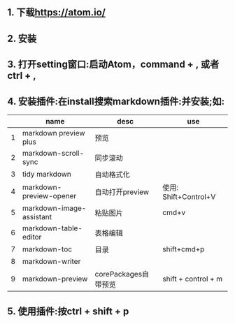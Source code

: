 ## 1. 下载<https://atom.io/>
## 2. 安装
## 3. 打开setting窗口:启动Atom，command + , 或者ctrl + ,
## 4. 安装插件:在install搜索markdown插件:并安装;如:

|  | name | desc | use |
| --- | --- | --- | --- |
| 1 | markdown preview plus | 预览 |  |
| 2 | markdown-scroll-sync | 同步滚动 |  |
| 3 | tidy markdown | 自动格式化 |  |
| 4 | markdown-preview-opener | 自动打开preview | 使用: Shift+Control+V |
| 5 | markdown-image-assistant | 粘贴图片 | cmd+v |
| 6 | markdown-table-editor | 表格编辑 |  |
| 7 | markdown-toc | 目录 | shift+cmd+p |
| 8 | markdown-writer |  |  |
| 9 | markdown-preview | corePackages自带预览 | shift + control + m |


## 5. 使用插件:按ctrl + shift + p
